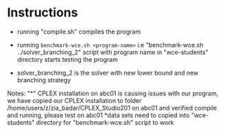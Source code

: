 # Instructions
- running "compile.sh" compiles the program
- running `benchmark-wce.sh <program-name>` i.e "benchmark-wce.sh ../solver_branching_2" script with program name in "wce-students" directory starts testing the program

- solver_branching_2 is the solver with new lower bound and new branching strategy

Notes: "*" CPLEX installation on abc01 is causing issues with our program, we have copied our CPLEX installation to folder /home/users/z/zia_badar/CPLEX_Studio201 on abc01 and verified compile and running, please test on abc01 
*data sets need to copied into "wce-students" directory for "benchmark-wce.sh" script to work
